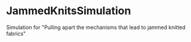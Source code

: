 # JammedKnitsSimulation
Simulation for "Pulling apart the mechanisms that lead to jammed knitted fabrics"
